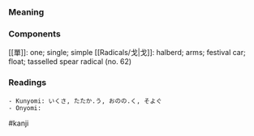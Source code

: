 ### Meaning



### Components

[[單]]: one; single; simple [[Radicals/戈|戈]]: halberd; arms; festival car; float; tasselled spear radical (no. 62)

### Readings

```
- Kunyomi: いくさ, たたか.う, おのの.く, そよぐ
- Onyomi: 
```

#kanji